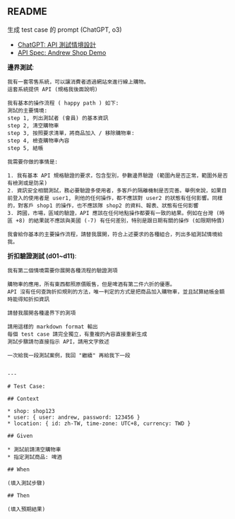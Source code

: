 ﻿## README

生成 test case 的 prompt (ChatGPT, o3)

* [ChatGPT: API 測試情境設計](https://chatgpt.com/share/68009f63-8088-800d-8f88-768ba2b2e00d)
* [API Spec: Andrew Shop Demo](https://andrewshopoauthdemo.azurewebsites.net/swagger/index.html)

**邊界測試**:

```
我有一套零售系統，可以讓消費者透過網站來進行線上購物。
這套系統提供 API (規格我後面說明)

我有基本的操作流程 ( happy path ) 如下:
測試的主要情境:
step 1, 列出測試者 (會員) 的基本資訊
step 2, 清空購物車
step 3, 按照要求清單，將商品加入 / 移除購物車:
step 4, 檢查購物車內容
step 5, 結帳

我需要你做的事情是:

1. 我有基本 API 規格驗證的要求，包含型別，參數邊界驗證 (範圍內是否正常，範圍外是否有檢測或是防呆)
2. 資訊安全相關測試，務必要驗證多使用者，多客戶的隔離機制是否完善。舉例來說，如果目前登入的使用者是 user1, 則他的任何操作，都不應該對 user2 的狀態有任何影響。同樣的，對客戶 shop1 的操作，也不應該隊 shop2 的資料、報表、狀態有任何影響
3. 跨國，市場，區域的驗證，API 應該在任何地點操作都要有一致的結果。例如在台灣 (時區 +8) 的結果就不應該與美國 (-7) 有任何差別，特別是跟日期有關的操作 (如限期特價)

我會給你基本的主要操作流程，請替我展開，符合上述要求的各種組合，列出多組測試情境給我。
```



**折扣驗證測試 (d01~d11)**:

```
我有第二個情境需要你展開各種流程的驗證測項

購物車的應用，所有東西都照原價販售，但是啤酒有第二件六折的優惠。
API 沒有任何查詢折扣規則的方法，唯一判定的方式是把商品加入購物車，並且試算結帳金額時能得知折扣資訊

請替我展開各種邊界下的測項

請用這樣的 markdown format 輸出
每個 test case 請完全獨立，有重複的內容直接重新生成
測試步驟請勿直接指示 API，請用文字敘述

一次給我一段測試案例，我回 "繼續" 再給我下一段


---

# Test Case:

## Context

* shop: shop123
* user: { user: andrew, password: 123456 }
* location: { id: zh-TW, time-zone: UTC+8, currency: TWD }

## Given

* 測試前請清空購物車
* 指定測試商品: 啤酒

## When

(填入測試步驟)

## Then

(填入預期結果)

```